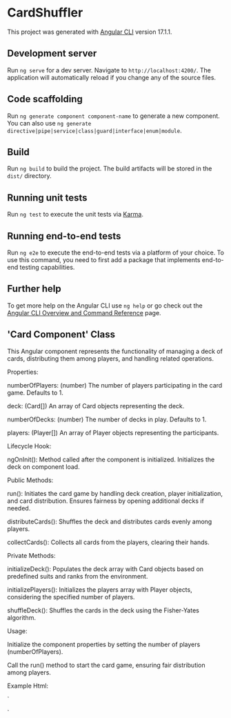 # CardShuffler

This project was generated with [Angular CLI](https://github.com/angular/angular-cli) version 17.1.1.

## Development server

Run `ng serve` for a dev server. Navigate to `http://localhost:4200/`. The application will automatically reload if you change any of the source files.

## Code scaffolding

Run `ng generate component component-name` to generate a new component. You can also use `ng generate directive|pipe|service|class|guard|interface|enum|module`.

## Build

Run `ng build` to build the project. The build artifacts will be stored in the `dist/` directory.

## Running unit tests

Run `ng test` to execute the unit tests via [Karma](https://karma-runner.github.io).

## Running end-to-end tests

Run `ng e2e` to execute the end-to-end tests via a platform of your choice. To use this command, you need to first add a package that implements end-to-end testing capabilities.

## Further help

To get more help on the Angular CLI use `ng help` or go check out the [Angular CLI Overview and Command Reference](https://angular.io/cli) page.

## 'Card Component' Class

This Angular component represents the functionality of managing a deck of cards, distributing them among players, and handling related operations.


Properties:

numberOfPlayers: (number) The number of players participating in the card game. Defaults to 1.

deck: (Card[]) An array of Card objects representing the deck.

numberOfDecks: (number) The number of decks in play. Defaults to 1.

players: (Player[]) An array of Player objects representing the participants.


Lifecycle Hook:

ngOnInit(): Method called after the component is initialized. Initializes the deck on component load.


Public Methods:

run(): Initiates the card game by handling deck creation, player initialization, and card distribution. Ensures fairness by opening additional decks if needed.

distributeCards(): Shuffles the deck and distributes cards evenly among players.

collectCards(): Collects all cards from the players, clearing their hands.



Private Methods:

initializeDeck(): Populates the deck array with Card objects based on predefined suits and ranks from the environment.

initializePlayers(): Initializes the players array with Player objects, considering the specified number of players.

shuffleDeck(): Shuffles the cards in the deck using the Fisher-Yates algorithm.



Usage:

Initialize the component properties by setting the number of players (numberOfPlayers).

Call the run() method to start the card game, ensuring fair distribution among players.



Example Html:

`
<!-- app-card component usage in an Angular template -->
<app-card></app-card>`


